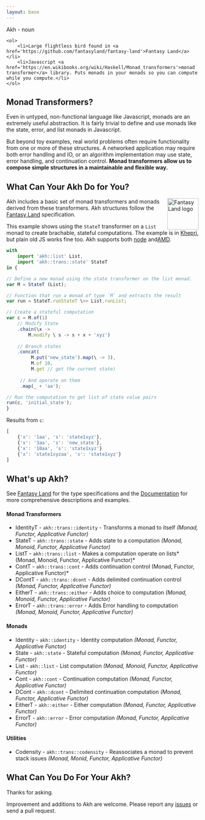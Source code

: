```yaml
---
layout: base
---
```



<div id='subheader'>
    <div><span>Akh</span> - noun</div>
    
    <ol>
        <li>Large flightless bird found in <a href='https://github.com/fantasyland/fantasy-land'>Fantasy Land</a></li>
        <li>Javascript <a href='https://en.wikibooks.org/wiki/Haskell/Monad_transformers'>monad transformer</a> library. Puts monads in your monads so you can compute while you compute.</li>
    </ol>
</div>


## Monad Transformers?
Even in untyped, non-functional language like Javascript, monads are an extremely
useful abstraction. It is fairly trivial to define and use monads like the state,
error, and list monads in Javascript.

But beyond toy examples, real world problems often require functionality from one
or more of these structures. A networked application may require both error handling and IO,
or an algorithm implementation may use state, error handling, and continuation control.
**Monad transformers allow us to compose simple structures in a maintainable and flexible way.**


## What Can Your Akh Do for You?
<a href="https://github.com/fantasyland/fantasy-land">
    <img src="https://raw.github.com/fantasyland/fantasy-land/master/logo.png" align="right" width="82px" height="82px" alt="Fantasy Land logo" />
</a>

Akh includes a basic set of monad transformers and monads derived from these
transformers. Akh structures follow the [Fantasy Land][fl] specification.

This example shows using the `StateT` transformer on a `List` monad to create
brachable, stateful computations. The example is in [Khepri][khepri], but plain
old JS works fine too. Akh supports both [node][npm] and[AMD][amd].



``` javascript
with
    import 'akh::list' List,
    import 'akh::trans::state' StateT
in {

// Define a new monad using the state transformer on the list monad.
var M = StateT (List);

// Function that run a monad of type `M` and extracts the result
var run = StateT.runStateT \>> List.runList;

// Create a stateful computation
var c = M.of(1)
    // Modify State
    .chain(\x ->
        M.modify \ s -> s + x + 'xyz')
    
    // Branch states
    .concat(
         M.put('new_state').map(\ -> 3),
         M.of 10,
         M.get // get the current state)
     
     // And operate on them
     .map(_ + 'aa');

// Run the computation to get list of state value pairs
run(c, 'initial_state');
}
```

Results from `c`:

``` javascript
[
    {'x': '1aa', 's': 'state1xyz'},
    {'x': '3aa', 's': 'new_state'},
    {'x': '10aa', 's': 'state1xyz'}
    {'x': 'state1xyzaa', 's': 'state1xyz'}
]
```

## What's up Akh?
See [Fantasy Land][fl] for the type specifications and the [Documentation][documentation]
for more comprehensive descriptions and examples.

#### Monad Transformers
* IdentityT - `akh::trans::identity` - Transforms a monad to itself *(Monad, Functor, Applicative Functor)*
* StateT - `akh::trans::state` - Adds state to a computation *(Monad, Monoid, Functor, Applicative Functor)*
* ListT - `akh::trans::list` - Makes a computation operate on lists*(Monad, Monoid, Functor, Applicative Functor)*
* ContT - `akh::trans::cont` - Adds continuation control (Monad, Functor, Applicative Functor)*
* DContT - `akh::trans::dcont` - Adds delimited continuation control  *(Monad, Functor, Applicative Functor)*
* EitherT - `akh::trans::either` - Adds choice to computation *(Monad, Monoid, Functor, Applicative Functor)*
* ErrorT - `akh::trans::error` - Adds Error handling to computation *(Monad, Monoid, Functor, Applicative Functor)*

#### Monads
* Identity - `akh::identity` - Identity computation *(Monad, Functor, Applicative Functor)*
* State - `akh::state` - Stateful computation *(Monad, Functor, Applicative Functor)*
* List - `akh::list` - List computation *(Monad, Monoid, Functor, Applicative Functor)*
* Cont - `akh::cont` - Continuation computation *(Monad, Functor, Applicative Functor)*
* DCont - `akh::dcont` - Delimited continuation computation *(Monad, Functor, Applicative Functor)*
* EitherT - `akh::either` - Either computation *(Monad, Functor, Applicative Functor)*
* ErrorT - `akh::error` - Error computation *(Monad, Functor, Applicative Functor)*

#### Utilities
* Codensity - `akh::trans::codensity` - Reassociates a monad to prevent stack issues *(Monad, Monid, Functor, Applicative Functor)*


## What Can You Do For Your Akh?
Thanks for asking.

Improvement and additions to Akh are welcome. Please report any [issues][issues]
or send a pull request.



[khepri]: http://khepri-lang.com

[npm]: https://www.npmjs.org/package/akh
[issues]: https://github.com/mattbierner/akh/issues
[documentation]: https://github.com/mattbierner/akh/wiki

[monadtransformers]:https://en.wikibooks.org/wiki/Haskell/Monad_transformers

[fl]: https://github.com/fantasyland/fantasy-land
[amd]: https://github.com/amdjs/amdjs-api/wiki/AMD

